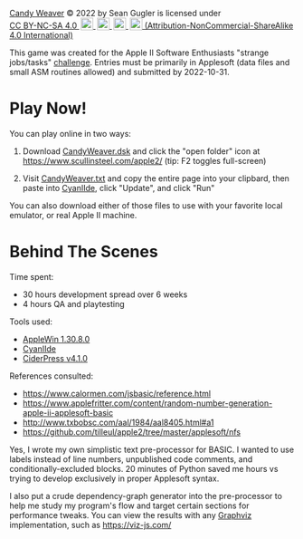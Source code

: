 <!--
Candy Weaver © 2022 by Sean Gugler is licensed under CC BY-NC-SA 4.0 (Attribution-NonCommercial-ShareAlike 4.0 International). To view a copy of this license, visit http://creativecommons.org/licenses/by-nc-sa/4.0/
-->
<p xmlns:cc="http://creativecommons.org/ns#" xmlns:dct="http://purl.org/dc/terms/">
 <a property="dct:title" rel="cc:attributionURL" href="https://github.com/sean-gugler/candyweaver">Candy Weaver</a>
 © 2022 by <span property="cc:attributionName">Sean Gugler</span>
 is licensed under 
 <a href="http://creativecommons.org/licenses/by-nc-sa/4.0/?ref=chooser-v1" target="_blank" rel="license noopener noreferrer" style="display:inline-block;">CC BY-NC-SA 4.0
  <img style="height:22px!important;margin-left:3px;vertical-align:text-bottom;" src="https://mirrors.creativecommons.org/presskit/icons/cc.svg?ref=chooser-v1">
  <img style="height:22px!important;margin-left:3px;vertical-align:text-bottom;" src="https://mirrors.creativecommons.org/presskit/icons/by.svg?ref=chooser-v1">
  <img style="height:22px!important;margin-left:3px;vertical-align:text-bottom;" src="https://mirrors.creativecommons.org/presskit/icons/nc.svg?ref=chooser-v1">
  <img style="height:22px!important;margin-left:3px;vertical-align:text-bottom;" src="https://mirrors.creativecommons.org/presskit/icons/sa.svg?ref=chooser-v1">
  (Attribution-NonCommercial-ShareAlike 4.0 International)
 </a>
</p>

This game was created for the Apple II Software Enthusiasts "strange jobs/tasks" [challenge](https://www.callapple.org/programming/apple-ii-software-enthusiasts-summer-2022-challenge/). Entries must be primarily in Applesoft (data files and small ASM routines allowed) and submitted by 2022-10-31.

# Play Now!

You can play online in two ways:

1. Download [CandyWeaver.dsk](https://github.com/sean-gugler/candy-weaver/raw/main/CandyWeaver.dsk) and click the "open folder" icon at https://www.scullinsteel.com/apple2/ (tip: F2 toggles full-screen)

2. Visit [CandyWeaver.txt](https://github.com/sean-gugler/candy-weaver/raw/main/CANDYWEAVER.txt) and copy the entire page into your clipbard, then paste into [CyanIIde](https://www.paleotronic.com/applesoft/), click "Update", and click "Run"

You can also download either of those files to use with your favorite local emulator, or real Apple II machine.

# Behind The Scenes

Time spent:
* 30 hours development spread over 6 weeks
* 4 hours QA and playtesting

Tools used:
* [AppleWin 1.30.8.0](https://github.com/AppleWin/AppleWin)
* [CyanIIde](https://www.paleotronic.com/applesoft/)
* [CiderPress v4.1.0](http://a2ciderpress.com/)

References consulted:
* https://www.calormen.com/jsbasic/reference.html
* https://www.applefritter.com/content/random-number-generation-apple-ii-applesoft-basic
* http://www.txbobsc.com/aal/1984/aal8405.html#a1
* https://github.com/tilleul/apple2/tree/master/applesoft/nfs

Yes, I wrote my own simplistic text pre-processor for BASIC. I wanted to use labels instead of line numbers, unpublished code comments, and conditionally-excluded blocks. 20 minutes of Python saved me hours vs trying to develop exclusively in proper Applesoft syntax.

I also put a crude dependency-graph generator into the pre-processor to help me study my program's flow and target certain sections for performance tweaks. You can view the results with any [Graphviz](https://graphviz.org/) implementation, such as https://viz-js.com/

